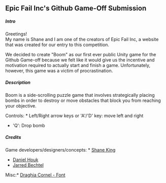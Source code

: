 ## Epic Fail Inc's Github Game-Off Submission


##### Intro
Greetings!  
My name is Shane and I am one of the creators of Epic Fail Inc, a website that was created for our entry to this competition.  
  
We decided to create "Boom" as our first ever public Unity game for the Github Game-off because we felt like it would give us the incentive
and motivation required to actually start and finish a game. Unfortunately, however, this game was a victim of procrastination.  
  
##### Description
Boom is a side-scrolling puzzle game that involves strategically placing bombs in order to destroy or move obstacles that block you from reaching
your objective.  
  

Controls: * Left/Right arrow keys or 'A'/'D' key: move left and right  
* 'Q': Drop bomb  
  
##### Credits
Game developers/designers/concepts: * [Shane King](https://github.com/ShaneK)  
* [Daniel Houk](https://github.com/DRHouk)  
* [Jarred Bechtel](https://github.com/bechtelj)  
  
Misc:* [Draghia Cornel - Font](http://dccanim.deviantart.com/)
